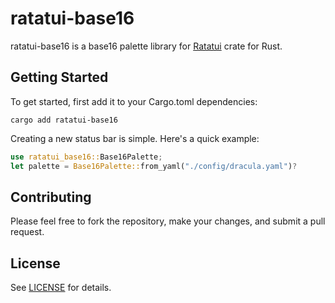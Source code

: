 # ratatui-base16

ratatui-base16 is a base16 palette library for [Ratatui](https://github.com/ratatui-org/ratatui) crate for Rust.

## Getting Started

To get started, first add it to your Cargo.toml dependencies:

```
cargo add ratatui-base16
```

Creating a new status bar is simple. Here's a quick example:

```rust
use ratatui_base16::Base16Palette;
let palette = Base16Palette::from_yaml("./config/dracula.yaml")?
```

## Contributing

Please feel free to fork the repository, make your changes, and submit a pull request.

## License

See [LICENSE](LICENSE) for details.
